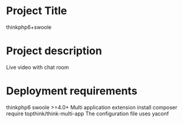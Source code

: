 # Project Title
thinkphp6+swoole

# Project description
Live video with chat room

# Deployment requirements
thinkphp6 swoole >=4.0+ Multi application extension install composer require topthink/think-multi-app The configuration file uses yaconf
